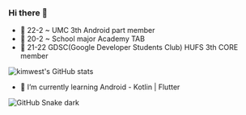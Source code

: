 ### Hi there 👋

- 🏢 22-2 ~ UMC 3th Android part member 
- 🏢 20-2 ~ School major Academy TAB
- 🏢 21-22 GDSC(Google Developer Students Club) HUFS 3th CORE member

![kimwest's GitHub stats](https://github-readme-stats.vercel.app/api?username=kimwest00&show_icons=true&theme=radical)

- 🌱 I’m currently learning Android - Kotlin | Flutter


![GitHub Snake dark](github-snake-dark.svg#gh-dark-mode-only)
